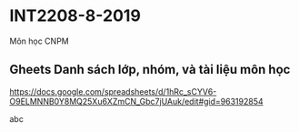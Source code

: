 # INT2208-8-2019
Môn học CNPM

## Gheets Danh sách lớp, nhóm, và tài liệu môn học

https://docs.google.com/spreadsheets/d/1hRc_sCYV6-O9ELMNNB0Y8MQ25Xu6XZmCN_Gbc7jUAuk/edit#gid=963192854

abc
